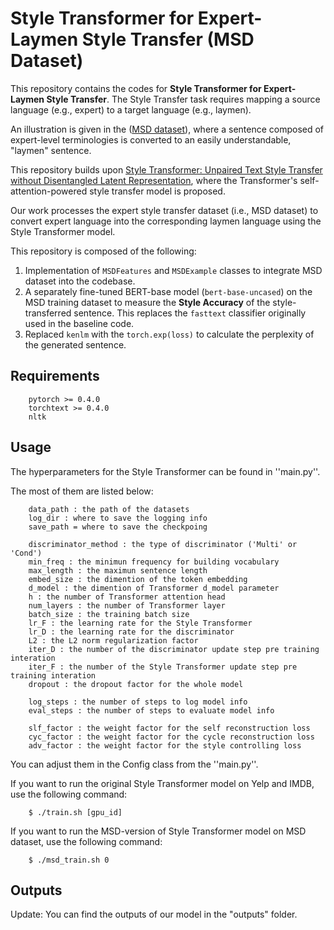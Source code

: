 # Style Transformer for Expert-Laymen Style Transfer (MSD Dataset)

This repository contains the codes for **Style Transformer for Expert-Laymen Style Transfer**. The Style Transfer task requires mapping a source language (e.g., expert) to a target language (e.g., laymen).

An illustration is given in the ([MSD dataset](https://aclanthology.org/2020.acl-main.100.pdf)), where a sentence composed of expert-level terminologies is converted to an easily understandable, "laymen" sentence.

This repository builds upon [Style Transformer: Unpaired Text Style Transfer without Disentangled Latent Representation](https://arxiv.org/abs/1905.05621), where the Transformer's self-attention-powered style transfer model is proposed.

Our work processes the expert style transfer dataset (i.e., MSD dataset) to convert expert language into the corresponding laymen language using the Style Transformer model.

This repository is composed of the following:
1. Implementation of `MSDFeatures` and `MSDExample` classes to integrate MSD dataset into the codebase.
2. A separately fine-tuned BERT-base model (`bert-base-uncased`) on the MSD training dataset to measure the **Style Accuracy** of the style-transferred sentence. This replaces the `fasttext` classifier originally used in the baseline code.
3. Replaced `kenlm` with the `torch.exp(loss)` to calculate the perplexity of the generated sentence.

## Requirements
```
	pytorch >= 0.4.0
	torchtext >= 0.4.0
	nltk
```

## Usage

The hyperparameters for the Style Transformer can be found in ''main.py''.

The most of them are listed below:

```
    data_path : the path of the datasets
    log_dir : where to save the logging info
    save_path = where to save the checkpoing
    
    discriminator_method : the type of discriminator ('Multi' or 'Cond')
    min_freq : the minimun frequency for building vocabulary
    max_length : the maximun sentence length 
    embed_size : the dimention of the token embedding
    d_model : the dimention of Transformer d_model parameter
    h : the number of Transformer attention head
    num_layers : the number of Transformer layer
    batch_size : the training batch size
    lr_F : the learning rate for the Style Transformer
    lr_D : the learning rate for the discriminator
    L2 : the L2 norm regularization factor
    iter_D : the number of the discriminator update step pre training interation
    iter_F : the number of the Style Transformer update step pre training interation
    dropout : the dropout factor for the whole model

    log_steps : the number of steps to log model info
    eval_steps : the number of steps to evaluate model info

    slf_factor : the weight factor for the self reconstruction loss
    cyc_factor : the weight factor for the cycle reconstruction loss
    adv_factor : the weight factor for the style controlling loss
```

You can adjust them in the Config class from the ''main.py''.

If you want to run the original Style Transformer model on Yelp and IMDB, use the following command:

```shell
	$ ./train.sh [gpu_id]
```

If you want to run the MSD-version of Style Transformer model on MSD dataset, use the following command:

```
	$ ./msd_train.sh 0
```


## Outputs

Update: You can find the outputs of our model in the "outputs" folder.

